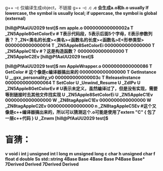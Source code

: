 g++ -c 仅编译生成object，不链接
g++ -c <a>.c <b>.c 会生成a.o和b.o
usually If lowercase, the symbol is usually local; if uppercase, the symbol is global (external)



[hill@PfAaUU2029 test]$ nm apple.o
000000000000002a T _ZN5Apple8GetColorEv # T表示代码段，5表示后面5个字母，E表示参数列表？？_ZN<类名的长度><类名><函数名的长度><函数名>E<形参类型>
0000000000000014 T _ZN5Apple8SetColorEi
0000000000000000 T _ZN5AppleC1Ev #？这是构造函数？
0000000000000000 T _ZN5AppleC2Ev
[hill@PfAaUU2029 test]$

[hill@PfAaUU2029 test]$ nm AppleWrapper.o 
0000000000000086 T GetColor # 这个像是c编译器搞出来的
0000000000000000 T GetInstance
                 U __gxx_personality_v0
000000000000003c T ReleaseInstance
0000000000000064 T SetColor
                 U _Unwind_Resume
                 U _ZdlPv
                 U _ZN5Apple8GetColorEv # U表示未定义，虽然编译过了，但是没有实现，需要等到链接时去其他文件找实现
                 U _ZN5Apple8SetColorEi
                 U _ZN5AppleC1Ev
0000000000000000 W _ZN8tagAppleC1Ev
0000000000000000 W _ZN8tagAppleC2Ev
0000000000000000 n _ZN8tagAppleC5Ev #这个又像是c++编译器搞出来的，所以可以猜测这个.o可能是使用了extern "C" { 包了一层c++代码 }
                 U _Znwm
[hill@PfAaUU2029 test]$ 


# 盲猜：
v       void
i       int
j       unsigned int
l       long
m       unsigned long
c       char
h       unsigned char
f       float
d       double
Ss      std::string
4Base   Base
4Base   Base
P4Base  Base*
7Derived        Derived
7Derived        Derived